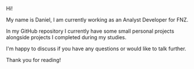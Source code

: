 
Hi!

My name is Daniel, I am currently working as an Analyst Developer for FNZ.

In my GitHub repository I currently have some small personal projects alongside projects I completed during my studies.

I'm happy to discuss if you have any questions or would like to talk further. 

Thank you for reading!

